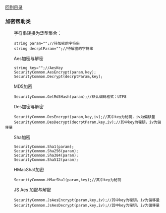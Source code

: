<a href="https://github.com/zhenlei520/System.Extension.Core.Doc/blob/1.0/README.md">回到目录</a>

### 加密帮助类

&emsp;&emsp;字符串转换为泛型集合：

        string param="";//待加密的字符串
        string decrptParam="";//待解密的字符串


&emsp;&emsp;Aes加密与解密 

        string key="";//AesKey
        SecurityCommon.AesEncrypt(param,key);
        SecurityCommon.Decrypt(decrptParam,key);

&emsp;&emsp;MD5加密

        SecurityCommon.GetMd5Hash(param);//默认编码格式：UTF8
	
&emsp;&emsp;Des加密与解密

        SecurityCommon.DesEncrypt(param,key,iv);//其中key为秘钥，iv为偏移量
        SecurityCommon.DesDecrypt(decrptParam,key,iv);//其中key为秘钥，iv为偏移量

&emsp;&emsp;Sha加密

        SecurityCommon.Sha1(param);
        SecurityCommon.Sha256(param);
        SecurityCommon.Sha384(param);
        SecurityCommon.Sha512(param);

&emsp;&emsp;HMacSha1加密

        SecurityCommon.HMacSha1(param,key);//其中key为秘钥

&emsp;&emsp;JS Aes 加密与解密

        SecurityCommon.JsAesEncrypt(param,key,iv);//其中key为秘钥，iv为偏移量
        SecurityCommon.JsAesDecrypt(param,key,iv);//其中key为秘钥，iv为偏移量